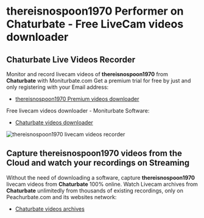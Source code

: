 # thereisnospoon1970 Performer on Chaturbate - Free LiveCam videos downloader

## Chaturbate Live Videos Recorder

Monitor and record livecam videos of **thereisnospoon1970** from **Chaturbate** with Moniturbate.com
Get a premium trial for free by just and only registering with your Email address:
* [thereisnospoon1970 Premium videos downloader](https://moniturbate.com/request-demo-licence-key.html)

Free livecam videos downloader - Moniturbate Software:
* [Chaturbate videos downloader](https://moniturbate.com/moniturbate-download-software.html)

![thereisnospoon1970 livecam videos recorder](https://peachurnet.com/templates/moniturbate-software.png)


## Capture thereisnospoon1970 videos from the Cloud and watch your recordings on Streaming

Without the need of downloading a software, capture **thereisnospoon1970** livecam videos from **Chaturbate** 100% online.
Watch Livecam archives from **Chaturbate** unlimitedly from thousands of existing recordings, only on Peachurbate.com and its websites network:
* [Chaturbate videos archives](https://peachurnet.com/)